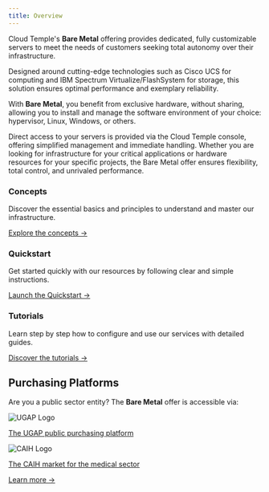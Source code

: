 ```yaml
---
title: Overview
---
```


Cloud Temple's __Bare Metal__ offering provides dedicated, fully customizable servers to meet the needs of customers seeking total autonomy over their infrastructure.

Designed around cutting-edge technologies such as Cisco UCS for computing and IBM Spectrum Virtualize/FlashSystem for storage, this solution ensures optimal performance and exemplary reliability.

With __Bare Metal__, you benefit from exclusive hardware, without sharing, allowing you to install and manage the software environment of your choice: hypervisor, Linux, Windows, or others.

Direct access to your servers is provided via the Cloud Temple console, offering simplified management and immediate handling. Whether you are looking for infrastructure for your critical applications or hardware resources for your specific projects, the Bare Metal offer ensures flexibility, total control, and unrivaled performance.


<div class="card-grid">
  <div class="card">
    <h3>Concepts</h3>
    <p>Discover the essential basics and principles to understand and master our infrastructure.</p>
    <a href="iaas_bare-metal/concepts" class="card-link">Explore the concepts &rarr;</a>
  </div>
  <div class="card">
    <h3>Quickstart</h3>
    <p>Get started quickly with our resources by following clear and simple instructions.</p>
    <a href="iaas_bare-metal/quickstart" class="card-link">Launch the Quickstart &rarr;</a>
  </div>
    <div class="card">
    <h3>Tutorials</h3>
    <p>Learn step by step how to configure and use our services with detailed guides.</p>
    <a href="iaas_bare-metal/tutorials" class="card-link">Discover the tutorials &rarr;</a>
  </div>
</div>


## Purchasing Platforms

<div class="purchase-platforms">
  <p>Are you a public sector entity? The <strong>Bare Metal</strong> offer is accessible via:</p>

  <div class="platform-card">
    <img src="https://www.medgest.fr/wp-content/uploads/sites/2/2021/09/nouveau-logo-ugap-2021.png" alt="UGAP Logo" class="platform-logo" />
    <p>
      <a href="https://cloudtour.capgemini.fr/partenaires/cloud-temple" target="_blank" rel="noopener noreferrer">
        The UGAP public purchasing platform
      </a>
    </p>
  </div>

  <div class="platform-card">
      <img src="https://i0.wp.com/www.activus-software.fr/wp-content/uploads/2022/09/20221212-GRP-CAIH-BC.png?fit=1300%2C827&ssl=1" alt="CAIH Logo" class="platform-logo" />
    <p>
      <a href="https://www.caih-sante.org" target="_blank" rel="noopener noreferrer">
        The CAIH market for the medical sector
      </a>
    </p>
  </div>

  <a href="https://www.cloud-temple.com/cloud-souverain-disponible-via-lugap/" target="_blank" rel="noopener noreferrer" class="learn-more-link">
    Learn more &rarr;
  </a>
</div>
